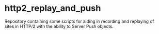 # http2_replay_and_push
Repository containing some scripts for aiding in recording and replaying of sites in HTTP/2 with the ability to Server Push objects. 
